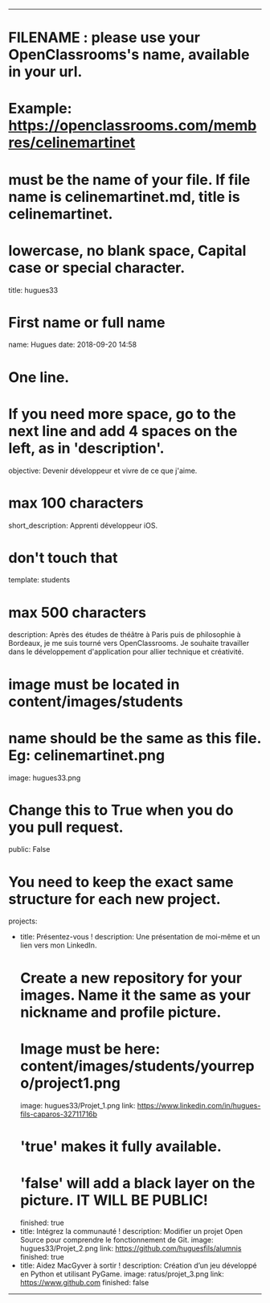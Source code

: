 ---

# FILENAME : please use your OpenClassrooms's name, available in your url.
# Example: https://openclassrooms.com/membres/celinemartinet
# must be the name of your file. If file name is celinemartinet.md, title is celinemartinet.
# lowercase, no blank space, Capital case or special character.
title: hugues33

# First name or full name
name: Hugues
date: 2018-09-20 14:58

# One line.
# If you need more space, go to the next line and add 4 spaces on the left, as in 'description'.
objective: Devenir développeur et vivre de ce que j'aime.

# max 100 characters
short_description: Apprenti développeur iOS.

# don't touch that
template: students

# max 500 characters
description:
    Après des études de théâtre à Paris puis de philosophie à Bordeaux, je me suis tourné vers OpenClassrooms.
    Je souhaite travailler dans le développement d'application pour allier technique et créativité.  
    

# image must be located in content/images/students
# name should be the same as this file. Eg: celinemartinet.png
image: hugues33.png

# Change this to True when you do you pull request.
public: False

# You need to keep the exact same structure for each new project.
projects:
  - title: Présentez-vous !
    description: Une présentation de moi-même et un lien vers mon LinkedIn.
    # Create a new repository for your images. Name it the same as your nickname and profile picture.
    # Image must be here: content/images/students/yourrepo/project1.png
    image: hugues33/Projet_1.png
    link: https://www.linkedin.com/in/hugues-fils-caparos-32711716b
    # 'true' makes it fully available.
    # 'false' will add a black layer on the picture. IT WILL BE PUBLIC!
    finished: true
  - title: Intégrez la communauté !
    description: Modifier un projet Open Source pour comprendre le fonctionnement de Git. 
    image: hugues33/Projet_2.png
    link: https://github.com/huguesfils/alumnis
    finished: true
  - title: Aidez MacGyver à sortir !
    description: Création d’un jeu développé en Python et utilisant PyGame.
    image: ratus/projet_3.png
    link: https://www.github.com
    finished: false
---